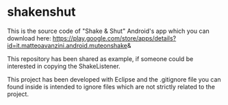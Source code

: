 # shakenshut
This is the source code of "Shake &amp; Shut" Android's app which you can download here: 
https://play.google.com/store/apps/details?id=it.matteoavanzini.android.muteonshake&amp;

This repository has been shared as example, if someone could be interested in copying the ShakeListener.

This project has been developed with Eclipse and the .gitignore file you can found inside is intended to ignore files which are not strictly related to the project.
